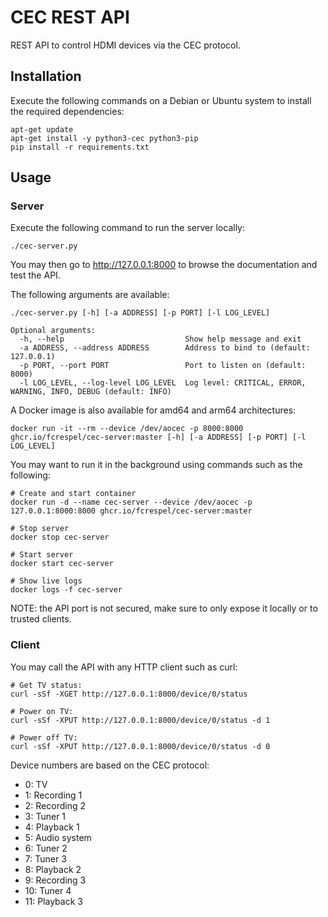 # CEC REST API

REST API to control HDMI devices via the CEC protocol.

## Installation

Execute the following commands on a Debian or Ubuntu system to install the required dependencies:
```
apt-get update
apt-get install -y python3-cec python3-pip
pip install -r requirements.txt
```

## Usage

### Server

Execute the following command to run the server locally:

```
./cec-server.py
```

You may then go to http://127.0.0.1:8000 to browse the documentation and test the API.

The following arguments are available:

```
./cec-server.py [-h] [-a ADDRESS] [-p PORT] [-l LOG_LEVEL]

Optional arguments:
  -h, --help                           Show help message and exit
  -a ADDRESS, --address ADDRESS        Address to bind to (default: 127.0.0.1)
  -p PORT, --port PORT                 Port to listen on (default: 8000)
  -l LOG_LEVEL, --log-level LOG_LEVEL  Log level: CRITICAL, ERROR, WARNING, INFO, DEBUG (default: INFO)
```

A Docker image is also available for amd64 and arm64 architectures:

```
docker run -it --rm --device /dev/aocec -p 8000:8000 ghcr.io/fcrespel/cec-server:master [-h] [-a ADDRESS] [-p PORT] [-l LOG_LEVEL]
```

You may want to run it in the background using commands such as the following:

```
# Create and start container
docker run -d --name cec-server --device /dev/aocec -p 127.0.0.1:8000:8000 ghcr.io/fcrespel/cec-server:master

# Stop server
docker stop cec-server

# Start server
docker start cec-server

# Show live logs
docker logs -f cec-server
```

NOTE: the API port is not secured, make sure to only expose it locally or to trusted clients.

### Client

You may call the API with any HTTP client such as curl:

```
# Get TV status:
curl -sSf -XGET http://127.0.0.1:8000/device/0/status

# Power on TV:
curl -sSf -XPUT http://127.0.0.1:8000/device/0/status -d 1

# Power off TV:
curl -sSf -XPUT http://127.0.0.1:8000/device/0/status -d 0
```

Device numbers are based on the CEC protocol:
- 0: TV
- 1: Recording 1
- 2: Recording 2
- 3: Tuner 1
- 4: Playback 1
- 5: Audio system
- 6: Tuner 2
- 7: Tuner 3
- 8: Playback 2
- 9: Recording 3
- 10: Tuner 4
- 11: Playback 3

